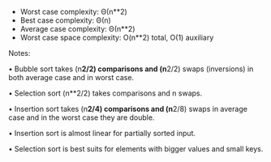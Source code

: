 - Worst case complexity: Θ(n**2)
- Best case complexity: Θ(n)
- Average case complexity: Θ(n**2)
- Worst case space complexity: O(n**2) total, O(1) auxiliary

Notes:

• Bubble sort takes (n**2/2) comparisons and (n**2/2) swaps (inversions) in both average case
and in worst case.

• Selection sort (n**2/2) takes comparisons and n swaps.

• Insertion sort takes (n**2/4) comparisons and (n**2/8) swaps in average case and in the worst
case they are double.

• Insertion sort is almost linear for partially sorted input.

• Selection sort is best suits for elements with bigger values and small keys.


